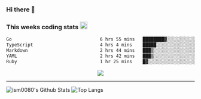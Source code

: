### Hi there 👋

<!--START_SECTION:giphy-->
<!--END_SECTION:giphy-->

### This weeks coding stats <img src="https://media1.giphy.com/media/LmNwrBhejkK9EFP504/giphy.gif?cid=ecf05e4723nsktnyyj53u162g7cy5rjqfg6gz06kxdg5y55g&rid=giphy.gif" width="20" height="20" />
<!--START_SECTION:waka-->

```txt
Go                                 6 hrs 55 mins   ████████▓░░░░░░░░░░░░░░░░   34.28 %
TypeScript                         4 hrs 4 mins    █████░░░░░░░░░░░░░░░░░░░░   20.19 %
Markdown                           2 hrs 44 mins   ███▒░░░░░░░░░░░░░░░░░░░░░   13.55 %
YAML                               2 hrs 42 mins   ███▒░░░░░░░░░░░░░░░░░░░░░   13.40 %
Ruby                               1 hr 25 mins    █▓░░░░░░░░░░░░░░░░░░░░░░░   07.09 %
```

<!--END_SECTION:waka-->

<!--START_SECTION:comicstrip-->
<p align="center">
 <a href="https://xkcd.com/">
 <img src="https://imgs.xkcd.com/comics/de_sitter.png" />
</a>
</p>
<!--END_SECTION:comicstrip-->

---

![ism0080's Github Stats](https://github-readme-stats.vercel.app/api?username=ism0080&show_icons=true%hide_border=true&hide=issues)
![Top Langs](https://github-readme-stats.vercel.app/api/top-langs/?username=ism0080&layout=compact)

<!--
**ism0080/ism0080** is a ✨ _special_ ✨ repository because its `README.md` (this file) appears on your GitHub profile.

Here are some ideas to get you started:

- 🔭 I’m currently working on ...
- 🌱 I’m currently learning ...
- 👯 I’m looking to collaborate on ...
- 🤔 I’m looking for help with ...
- 💬 Ask me about ...
- 📫 How to reach me: ...
- 😄 Pronouns: ...
- ⚡ Fun fact: ...
-->
